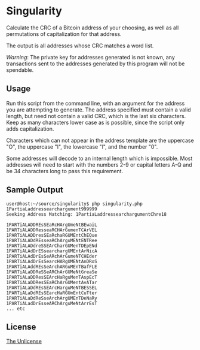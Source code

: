 # Singularity

Calculate the CRC of a Bitcoin address of your choosing, as well as all
permutations of capitalization for that address.

The output is all addresses whose CRC matches a word list.

*Warning*: The private key for addresses generated is not known, any
transactions sent to the addresses generated by this program will not be
spendable.

## Usage

Run this script from the command line, with an argument for the address you are
attempting to generate. The address specified must contain a valid length, but
need not contain a valid CRC, which is the last six characters. Keep as many
characters lower case as is possible, since the script only adds capitalization.

Characters which can not appear in the address template are the uppercase
"O", the uppercase "I", the lowercase "l", and the number "0".

Some addresses will decode to an internal length which is impossible.
Most addresses will need to start with the numbers 2-9 or capital letters A-Q
and be 34 characters long to pass this requirement.

## Sample Output

``` console
user@host:~/source/singularity$ php singularity.php 1PartiaLaddressearchargument999999
Seeking Address Matching: 1PartiaLaddressearchargumentChre18

1PARTiALADDREsSEaRcHArgUmeNtBEwaiL
1PARTiALADDResseaRCHArGumenTCArVEL
1PARTiALADDresSEaRchaRGUMEntChEQue
1PARTiALADdREsseaRChArguMENtENTRee
1PARTiALADdreSSEArCharGUMenTDEpENd
1PARTiALAdDrESsearchargUMEntArNicA
1PARTiALAdDrEsSeARchArGumeNTCHEder
1PARTiALAdDrEsSearcHARgUMENtAnDRoS
1PARTiALAddREsSeArchARGuMEnTBafFLE
1PARTiALaDDReSSeARChArGUMeNtGreaSe
1PARTiALaDDResSEArcHaRguMenTAspEcT
1PARTiALaDDResSEaRChArGUMentAvATar
1PARTiALaDdREsSEArcHarguMeNTBESSEL
1PARTiALaDdREsSEarcHaRGUmEntCuTter
1PARTiALaDdReSseArchArgUMEnTDeNaRy
1PARTiALadDrEsseARChArguMeNtArrEsT
... etc
```

## License

[The Unlicense](http://www.unlicense.org/)
